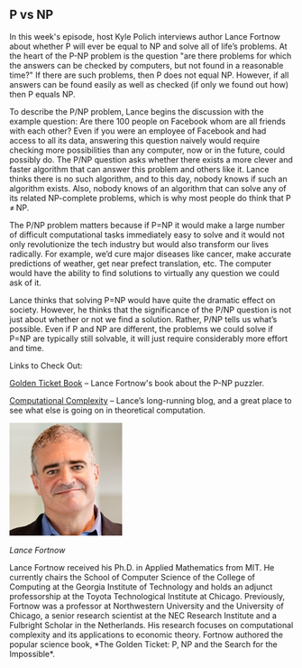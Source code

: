 ## P vs NP

In this week's episode, host Kyle Polich interviews author Lance Fortnow about whether P will ever be equal to NP and solve all of life’s problems. At the heart of the P-NP problem is the question "are there problems for which the answers can be checked by computers, but not found in a reasonable time?" If there are such problems, then P does not equal NP. However, if all answers can be found easily as well as checked (if only we found out how) then P equals NP. 

To describe the P/NP problem, Lance begins the discussion with the example question: Are there 100 people on Facebook whom are all friends with each other? Even if you were an employee of Facebook and had access to all its data, answering this question naively would require checking more possibilities than any computer, now or in the future, could possibly do. The P/NP question asks whether there exists a more clever and faster algorithm that can answer this problem and others like it. Lance thinks there is no such algorithm, and to this day, nobody knows if such an algorithm exists. Also, nobody knows of an algorithm that can solve any of its related NP-complete problems, which is why most people do think that P ≠ NP.

The P/NP problem matters because if P=NP it would make a large number of difficult computational tasks immediately easy to solve and it would not only revolutionize the tech industry but would also transform our lives radically. For example, we’d cure major diseases like cancer, make accurate predictions of weather, get near prefect translation, etc. The computer would have the ability to find solutions to virtually any question we could ask of it.

Lance thinks that solving P=NP would have quite the dramatic effect on society. However, he thinks that the significance of the P/NP question is not just about whether or not we find a solution. Rather, P/NP tells us what’s possible. Even if P and NP are different, the problems we could solve if P=NP are typically still solvable, it will just require considerably more effort and time.


Links to Check Out:

[Golden Ticket Book](https://press.princeton.edu/titles/9937.html) – Lance Fortnow's book about the P-NP puzzler.

[Computational Complexity](http://blog.computationalcomplexity.org/) – Lance’s long-running blog, and a great place to see what else is going on in theoretical computation.

<div class="row">
        <div class="col-xs-12 col-sm-3">
                <img alt="Lance Fortnow" src="src-solving-the-p-np-problem/lance-fortnow.jpg" />
                <br/>
                <p><i>Lance Fortnow</i></p>
        </div>
        <div class="col-xs-12 col-sm-9">
		Lance Fortnow received his Ph.D. in Applied Mathematics from MIT. He currently chairs the School of Computer Science of the College of Computing at the Georgia Institute of Technology and holds an adjunct professorship at the Toyota Technological Institute at Chicago. Previously, Fortnow was a professor at Northwestern University and the University of Chicago, a senior research scientist at the NEC Research Institute and a Fulbright Scholar in the Netherlands. His research focuses on computational complexity and its applications to economic theory. Fortnow authored the popular science book, *The Golden Ticket: P, NP and the Search for the Impossible*.
        </div>
</div>

